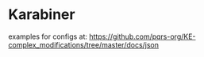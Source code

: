# Karabiner
examples for configs at: https://github.com/pqrs-org/KE-complex_modifications/tree/master/docs/json